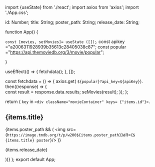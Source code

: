 import {useState} from './react';
import axios from 'axios';
import './App.css';

  id: Number;
  title: String;
  poster_path: String;
  release_date: String;

function App() {

  `const [movies, setMovies]= useState ([])`;.
  const apikey ="a2006311928939b35613c28405038c87";
  const popular ="https://api.themoviedb.org/3/movie/popular";

  }

  useEffect(() => {
    fetchdata();
  }, []);

  const fetchdata = () => {
    axios.get( `${popular}?api_key=${apiKey}`).
    then((response) => {  
      const result = response.data.results;
     seMovies(result);
      });
     };

  return ( 
`key` in `<div className="movieContainer" keys= {"items.id"}>`.
    <h2> {items.title} </h2>
    {items.poster_path && (
      <img src={`https://image.tmdb.org/t/p/w200${items.poster_path}`}alt={`$
        {items.title} poster`}/>
    )}
<p> {items.release_date} </p>
</div>
  ))}
   </div>
   );
export default App;